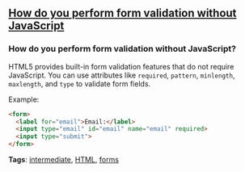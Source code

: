 ## [How do you perform form validation without JavaScript](#how-do-you-perform-form-validation-without-javascript)

### How do you perform form validation without JavaScript?

HTML5 provides built-in form validation features that do not require JavaScript. You can use attributes like `required`, `pattern`, `minlength`, `maxlength`, and `type` to validate form fields.

Example:

```html
<form>
  <label for="email">Email:</label>
  <input type="email" id="email" name="email" required>
  <input type="submit">
</form>
```

**Tags**: [intermediate](./level/intermediate), [HTML](./theme/html), [forms](./theme/forms)


